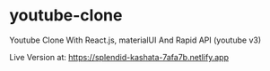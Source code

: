 # youtube-clone
Youtube Clone With React.js, materialUI And Rapid API (youtube v3)

Live Version at: https://splendid-kashata-7afa7b.netlify.app
